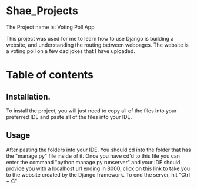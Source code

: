 # Shae_Projects
The Project name is: Voting Poll App 

This project was used for me to learn how to use Django is building a website, and understanding the routing between webpages. The website is a voting poll on a few dad jokes that I have uploaded. 

# Table of contents

## Installation. 
To install the project, you will just need to copy all of the files into your preferred IDE and paste all of the files into your IDE.  

## Usage
After pasting the folders into your IDE. You should cd into the folder that has the "manage.py" file inside of it. Once you have cd'd to this file you can enter the command "python manage.py runserver" and your IDE should provide you with a localhost url ending in 8000, click on this link to take you to the website created by the Django framework. To end the server, hit "Ctrl + C"
